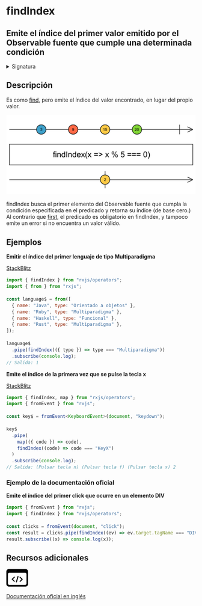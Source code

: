 # findIndex

<h2 class="subtitle"> Emite el índice del primer valor emitido por el Observable fuente que cumple una determinada condición
</h2>

<details>
<summary>Signatura</summary>

### Firma

`findIndex<T>(predicate: (value: T, index: number, source: Observable<T>) => boolean, thisArg?: any): OperatorFunction<T, number>`

### Parámetros

<table>
<tr><td>predicate</td><td>Una función llamada con cada elemento para comprobar si se cumple o no la condición.</td></tr>
<tr><td>thisArg</td><td>Opcional. El valor por defecto es <code>undefined</code>.
Un argumento opcional para determinar el valor del <code>this</code> en la función <code>predicate</code>.</td></tr>
</table>

### Retorna

`OperatorFunction<T, number>`: Un Observable del índice del primer elemento que cumpla la condición.

</details>

## Descripción

Es como [find](/operators/conditional/find), pero emite el índice del valor encontrado, en lugar del propio valor.

<img src="assets/images/marble-diagrams/conditional-boolean/findIndex.png" alt="Diagrama de canicas del operador findIndex">

findIndex busca el primer elemento del Observable fuente que cumpla la condición especificada en el predicado y retorna su índice (de base cero.) Al contrario que [first](/operators/filtering/first), el predicado es obligatorio en findIndex, y tampoco emite un error si no encuentra un valor válido.

## Ejemplos

**Emitir el índice del primer lenguaje de tipo Multiparadigma**

<a target="_blank" href="https://stackblitz.com/edit/rxjs-findindex-1?file=index.ts">StackBlitz</a>

```javascript
import { findIndex } from "rxjs/operators";
import { from } from "rxjs";

const language$ = from([
  { name: "Java", type: "Orientado a objetos" },
  { name: "Ruby", type: "Multiparadigma" },
  { name: "Haskell", type: "Funcional" },
  { name: "Rust", type: "Multiparadigma" },
]);

language$
  .pipe(findIndex(({ type }) => type === "Multiparadigma"))
  .subscribe(console.log);
// Salida: 1
```

**Emite el índice de la primera vez que se pulse la tecla x**

<a target="_blank" href="https://stackblitz.com/edit/rxjs-findindex-2?file=index.ts">StackBlitz</a>

```typescript
import { findIndex, map } from "rxjs/operators";
import { fromEvent } from "rxjs";

const key$ = fromEvent<KeyboardEvent>(document, "keydown");

key$
  .pipe(
    map(({ code }) => code),
    findIndex((code) => code === "KeyX")
  )
  .subscribe(console.log);
// Salida: (Pulsar tecla n) (Pulsar tecla f) (Pulsar tecla x) 2
```

### Ejemplo de la documentación oficial

**Emite el índice del primer click que ocurre en un elemento DIV**

```javascript
import { fromEvent } from "rxjs";
import { findIndex } from "rxjs/operators";

const clicks = fromEvent(document, "click");
const result = clicks.pipe(findIndex((ev) => ev.target.tagName === "DIV"));
result.subscribe((x) => console.log(x));
```

<div class="additional-section">

## Recursos adicionales

<a class="source-icon" target="_blank" href="https://github.com/ReactiveX/rxjs/blob/master/src/internal/operators/findIndex.ts">
<img src="assets/icons/source-code.png" alt="Source code">
</a>
</div>

<a target="_blank" href="https://rxjs.dev/api/operators/findIndex">Documentación oficial en inglés</a>
